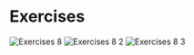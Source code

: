# Exercises
![Exercises 8](https://user-images.githubusercontent.com/70604577/229874144-fc148193-4e66-4312-9b6b-46e431b6dbf9.png)
![Exercises 8 2](https://user-images.githubusercontent.com/70604577/229874138-1d9f2261-00c2-4a41-9dff-dd33e49a450d.png)
![Exercises 8 3](https://user-images.githubusercontent.com/70604577/229874142-74a004c6-db7a-487e-9ab0-f7b2e45554a9.png)
